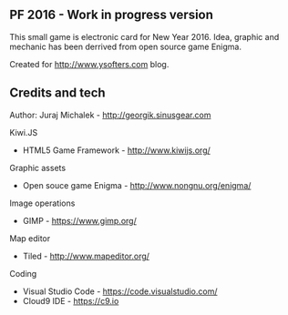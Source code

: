 PF 2016 - Work in progress version
----

This small game is electronic card for New Year 2016.
Idea, graphic and mechanic has been derrived from open source game Enigma.

Created for http://www.ysofters.com blog.

Credits and tech
----

Author: Juraj Michalek - http://georgik.sinusgear.com

Kiwi.JS 

- HTML5 Game Framework - http://www.kiwijs.org/

Graphic assets 

- Open souce game Enigma - http://www.nongnu.org/enigma/

Image operations 

- GIMP - https://www.gimp.org/

Map editor 

- Tiled - http://www.mapeditor.org/

Coding 

- Visual Studio Code - https://code.visualstudio.com/
- Cloud9 IDE - https://c9.io